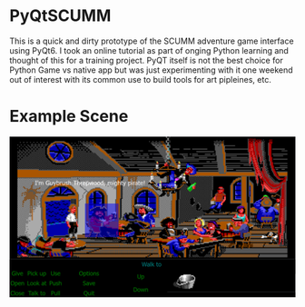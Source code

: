 # PyQtSCUMM

This is a quick and dirty prototype of the SCUMM adventure game interface using PyQt6. I took an online tutorial as part of onging Python learning and thought of this for a training project. PyQT itself is not the best choice for Python Game vs native app but was just experimenting with it one weekend out of interest with its common use to build tools for art pipleines, etc.

# Example Scene

![Scumm Bar](./example_scene.png)

